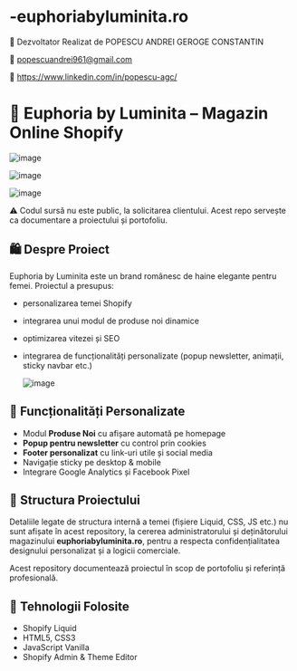 # -euphoriabyluminita.ro

👤 Dezvoltator
Realizat de POPESCU ANDREI GEROGE CONSTANTIN 

📧 popescuandrei961@gmail.com

🔗 https://www.linkedin.com/in/popescu-agc/

# 🌸 Euphoria by Luminita – Magazin Online Shopify

![image](https://github.com/user-attachments/assets/579fc68d-c736-4c4e-b8b0-64e5a89b4f4d)

![image](https://github.com/user-attachments/assets/d190e2f2-f98d-4545-998c-29fbad366d86)

![image](https://github.com/user-attachments/assets/e762d6c5-7980-453e-b877-013e70ed8b62)


⚠️ Codul sursă nu este public, la solicitarea clientului. Acest repo servește ca documentare a proiectului și portofoliu.

## 🛍️ Despre Proiect

Euphoria by Luminita este un brand românesc de haine elegante pentru femei. Proiectul a presupus:
- personalizarea temei Shopify
- integrarea unui modul de produse noi dinamice
- optimizarea vitezei și SEO
- integrarea de funcționalități personalizate (popup newsletter, animații, sticky navbar etc.)

  ![image](https://github.com/user-attachments/assets/d370e70a-2991-4497-bafc-cc2103ab6acd)

## 🧠 Funcționalități Personalizate

- Modul **Produse Noi** cu afișare automată pe homepage
- **Popup pentru newsletter** cu control prin cookies
- **Footer personalizat** cu link-uri utile și social media
- Navigație sticky pe desktop & mobile
- Integrare Google Analytics și Facebook Pixel

## 📁 Structura Proiectului

Detaliile legate de structura internă a temei (fișiere Liquid, CSS, JS etc.) nu sunt afișate în acest repository, la cererea administratorului și deținătorului magazinului **euphoriabyluminita.ro**, pentru a respecta confidențialitatea designului personalizat și a logicii comerciale.

Acest repository documentează proiectul în scop de portofoliu și referință profesională.

## 🚀 Tehnologii Folosite

- Shopify Liquid
- HTML5, CSS3
- JavaScript Vanilla
- Shopify Admin & Theme Editor
